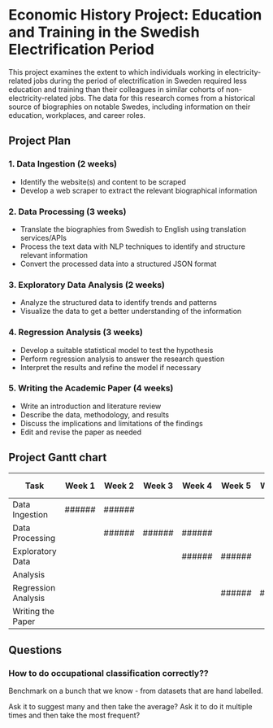 # Economic History Project: Education and Training in the Swedish Electrification Period

This project examines the extent to which individuals working in electricity-related jobs during the period of electrification in Sweden required less education and training than their colleagues in similar cohorts of non-electricity-related jobs. The data for this research comes from a historical source of biographies on notable Swedes, including information on their education, workplaces, and career roles.

## Project Plan

### 1. Data Ingestion (2 weeks)

- Identify the website(s) and content to be scraped
- Develop a web scraper to extract the relevant biographical information

### 2. Data Processing (3 weeks)

- Translate the biographies from Swedish to English using translation services/APIs
- Process the text data with NLP techniques to identify and structure relevant information
- Convert the processed data into a structured JSON format

### 3. Exploratory Data Analysis (2 weeks)

- Analyze the structured data to identify trends and patterns
- Visualize the data to get a better understanding of the information

### 4. Regression Analysis (3 weeks)

- Develop a suitable statistical model to test the hypothesis
- Perform regression analysis to answer the research question
- Interpret the results and refine the model if necessary

### 5. Writing the Academic Paper (4 weeks)

- Write an introduction and literature review
- Describe the data, methodology, and results
- Discuss the implications and limitations of the findings
- Edit and revise the paper as needed

## Project Gantt chart

| Task                  | Week 1 | Week 2 | Week 3 | Week 4 | Week 5 | Week 6 | Week 7 | Week 8 | Week 9 | Week 10 | Week 11 | Week 12 | Week 13 | Week 14 |
|-----------------------|--------|--------|--------|--------|--------|--------|--------|--------|--------|---------|---------|---------|---------|---------|
| Data Ingestion        | ###### | ###### |        |        |        |        |        |        |        |         |         |         |         |         |
| Data Processing       |        | ###### | ###### | ###### |        |        |        |        |        |         |         |         |         |         |
| Exploratory Data      |        |        |        | ###### | ###### |        |        |        |        |         |         |         |         |         |
| Analysis              |        |        |        |        |        |        |        |        |        |         |         |         |         |         |
| Regression Analysis   |        |        |        |        | ###### | ###### | ###### |        |        |         |         |         |         |         |
| Writing the Paper     |        |        |        |        |        |        | ###### | ###### | ###### | ####### | ####### |         |         |         |

## Questions

### How to do occupational classification correctly??

Benchmark on a bunch that we know - from datasets that are hand labelled.

Ask it to suggest many and then take the average? Ask it to do it multiple times and then take the most frequent?



